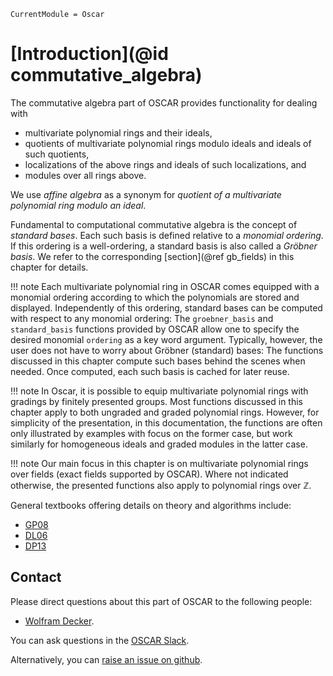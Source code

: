 ```@meta
CurrentModule = Oscar
```

# [Introduction](@id commutative_algebra)

The commutative algebra part of OSCAR provides functionality for dealing with

- multivariate polynomial rings and their ideals,
- quotients of multivariate polynomial rings modulo ideals and ideals of such quotients,
- localizations of the above rings and ideals of such localizations, and 
- modules over all rings above.

We use *affine algebra* as a synonym for *quotient of a multivariate polynomial ring modulo an ideal*.

Fundamental to computational commutative algebra is the concept of *standard bases*. Each such basis
is defined relative to a *monomial ordering*. If this ordering is a well-ordering, a standard basis is also called
a *Gröbner basis*. We refer to the corresponding [section](@ref gb_fields) in this chapter for details.

!!! note
    Each multivariate polynomial ring in OSCAR comes equipped with a monomial ordering according to which the
    polynomials are stored and displayed. Independently of this ordering, standard bases can be computed with respect
    to any monomial ordering: The `groebner_basis` and `standard_basis` functions provided by OSCAR allow one to
    specify the desired monomial `ordering` as a key word argument. Typically, however, the user does not have
    to worry about Gröbner (standard) bases: The functions discussed in this chapter compute such bases behind
    the scenes when needed. Once computed, each such basis is cached for later reuse.

!!! note
    In Oscar, it is possible to equip multivariate polynomial rings with gradings by finitely presented groups. 
    Most functions discussed in this chapter apply to both ungraded and graded polynomial rings. However,
    for simplicity of the presentation, in this documentation, the functions are often only illustrated by examples with
    focus on the former case, but work similarly for homogeneous ideals and graded modules in the latter case.

!!! note
    Our main focus in this chapter is on multivariate polynomial rings over fields (exact fields supported by OSCAR). Where not indicated
    otherwise, the presented functions also apply to polynomial rings over $\mathbb Z$. 

General textbooks offering details on theory and algorithms include: 
- [GP08](@cite)
- [DL06](@cite)
- [DP13](@cite)


## Contact

Please direct questions about this part of OSCAR to the following people:
* [Wolfram Decker](https://math.rptu.de/en/wgs/agag/people/head/decker).

You can ask questions in the [OSCAR Slack](https://www.oscar-system.org/community/#slack).

Alternatively, you can [raise an issue on github](https://www.oscar-system.org/community/#how-to-report-issues).
